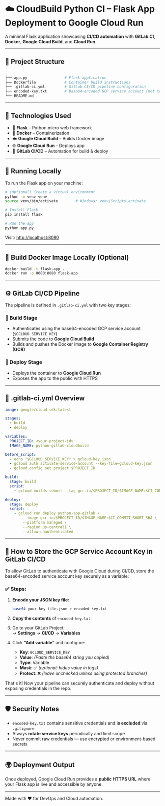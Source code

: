 # ☁️ CloudBuild Python CI – Flask App Deployment to Google Cloud Run

A minimal Flask application showcasing **CI/CD automation** with **GitLab CI**, **Docker**, **Google Cloud Build**, and **Cloud Run**.

---

## 📁 Project Structure

```bash
.
├── app.py                 # Flask application
├── Dockerfile             # Container build instructions
├── .gitlab-ci.yml         # GitLab CI/CD pipeline configuration
├── encoded-key.txt        # Base64-encoded GCP service account (not tracked)
└── README.md
```

---

## 🚀 Technologies Used

- 🐍 **Flask** – Python micro web framework  
- 🐳 **Docker** – Containerization  
- ☁️ **Google Cloud Build** – Builds Docker image  
- 🌐 **Google Cloud Run** – Deploys app  
- 🔁 **GitLab CI/CD** – Automation for build & deploy  

---

## 🧪 Running Locally

To run the Flask app on your machine:

```bash
# (Optional) Create a virtual environment
python -m venv venv
source venv/bin/activate        # Windows: venv\Scripts\activate

# Install Flask
pip install flask

# Run the app
python app.py
```

Visit: [http://localhost:8080](http://localhost:8080)

---

## 🐳 Build Docker Image Locally (Optional)

```bash
docker build -t flask-app .
docker run -p 8080:8080 flask-app
```

---

## ⚙️ GitLab CI/CD Pipeline

The pipeline is defined in `.gitlab-ci.yml` with two key stages:

### 🔨 Build Stage

- Authenticates using the base64-encoded GCP service account (`$GCLOUD_SERVICE_KEY`)
- Submits the code to **Google Cloud Build**
- Builds and pushes the Docker image to **Google Container Registry (GCR)**

### 🚀 Deploy Stage

- Deploys the container to **Google Cloud Run**
- Exposes the app to the public with HTTPS

---

## 🧾 .gitlab-ci.yml Overview

```yaml
image: google/cloud-sdk:latest

stages:
  - build
  - deploy

variables:
  PROJECT_ID: <your-project-id>
  IMAGE_NAME: python-gitlab-cloudbuild

before_script:
  - echo "$GCLOUD_SERVICE_KEY" > gcloud-key.json
  - gcloud auth activate-service-account --key-file=gcloud-key.json
  - gcloud config set project $PROJECT_ID

build:
  stage: build
  script:
    - gcloud builds submit --tag gcr.io/$PROJECT_ID/$IMAGE_NAME:$CI_COMMIT_SHORT_SHA .

deploy:
  stage: deploy
  script:
    - gcloud run deploy python-app-gitlab \
        --image gcr.io/$PROJECT_ID/$IMAGE_NAME:$CI_COMMIT_SHORT_SHA \
        --platform managed \
        --region us-central1 \
        --allow-unauthenticated
```

---

## 🔐 How to Store the GCP Service Account Key in GitLab CI/CD

To allow GitLab to authenticate with Google Cloud during CI/CD, store the base64-encoded service account key securely as a variable:

### ✅ Steps:

1. **Encode your JSON key file:**

    ```bash
    base64 your-key-file.json > encoded-key.txt
    ```

2. **Copy the contents** of `encoded-key.txt`

3. Go to your GitLab Project:  
   → **Settings** → **CI/CD** → **Variables**

4. Click **"Add variable"** and configure:

   - **Key**: `GCLOUD_SERVICE_KEY`  
   - **Value**: *(Paste the base64 string you copied)*  
   - **Type**: Variable  
   - **Mask**: ✅ *(optional: hides value in logs)*  
   - **Protect**: ❌ *(leave unchecked unless using protected branches)*

That's it! Now your pipeline can securely authenticate and deploy without exposing credentials in the repo.

---

## 🛡️ Security Notes

- `encoded-key.txt` contains sensitive credentials and **is excluded** via `.gitignore`
- Always **rotate service keys** periodically and limit scope
- Never commit raw credentials — use encrypted or environment-based secrets

---

## 🌍 Deployment Output

Once deployed, Google Cloud Run provides a **public HTTPS URL** where your Flask app is live and accessible by anyone.

---

Made with ❤️ for DevOps and Cloud automation.
